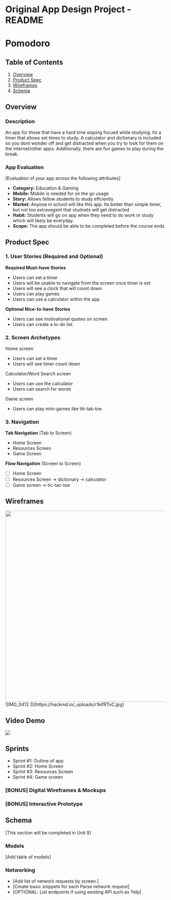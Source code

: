 Original App Design Project - README
===

# Pomodoro 

## Table of Contents

1. [Overview](#Overview)
2. [Product Spec](#Product-Spec)
3. [Wireframes](#Wireframes)
4. [Schema](#Schema)

## Overview

### Description

An app for those that have a hard time staying focued while studying. Its a timer that allows set times to study. A calculator and dictionary is included so you dont wonder off and get distracted when you try to look for them on the internet/other apps. Additionally, there are fun games to play during the break.

### App Evaluation

[Evaluation of your app across the following attributes]
- **Category:** Education & Gaming
- **Mobile:** Mobile is needed for on the go usage 
- **Story:** Allows fellow students to study effciently
- **Market:** Anyone in school will like this app. Its better than simple timer, but not too extravegent that studnets will get distracted
- **Habit:** Students will go on app when they need to do work or study which will likely be everyday. 
- **Scope:** The app should be able to be completed before the course ends

## Product Spec

### 1. User Stories (Required and Optional)

**Required Must-have Stories**

* Users can set a timer
* Users will be unable to navigate from the screen once timer is set
* Users will see a clock that will count down
* Users can play games
* Users can use a calculator within the app


**Optional Nice-to-have Stories**

* Users can see motivational quotes on screen
* Users can create a to-do list


### 2. Screen Archetypes

Home screen
* Users can set a timer
* Users will see timer count down

Calculator/Word Search screen
* Users can use the calculator
* Users can search for words

Game screen
* Users can play mini-games like tik-tak-toe

### 3. Navigation

**Tab Navigation** (Tab to Screen)

* Home Screen
* Resources Screen
* Game Screen

**Flow Navigation** (Screen to Screen)

- [ ] Home Screen
- [ ] Resources Screen
    -> dictionary
    -> calculator
- [ ] Game screen
    -> tic-tac-toe

## Wireframes
<img src="YOUR_WIREFRAME_IMAGE_URL" width=600>
![IMG_0412 3](https://hackmd.io/_uploads/r1kifRTxC.jpg)

## Video Demo
<div>
    <a href="https://www.loom.com/share/b191db6935394eab849ad8255269b69a">
    </a>
    <a href="https://www.loom.com/share/b191db6935394eab849ad8255269b69a">
      <img style="max-width:300px;" src="https://cdn.loom.com/sessions/thumbnails/b191db6935394eab849ad8255269b69a-00001.jpg">
    </a>
  </div>

## Sprints
* Sprint #1: Outline of app
* Sprint #2: Home Screen
* Sprint #3: Resources Screen
* Sprint #4: Game screen

### [BONUS] Digital Wireframes & Mockups

### [BONUS] Interactive Prototype

## Schema 

[This section will be completed in Unit 9]

### Models

[Add table of models]

### Networking

- [Add list of network requests by screen ]
- [Create basic snippets for each Parse network request]
- [OPTIONAL: List endpoints if using existing API such as Yelp]
